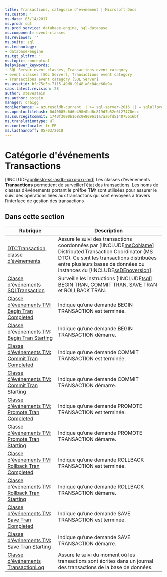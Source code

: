 ```yaml
---
title: Transactions, catégorie d’événement | Microsoft Docs
ms.custom: ''
ms.date: 03/14/2017
ms.prod: sql
ms.prod_service: database-engine, sql-database
ms.component: event-classes
ms.reviewer: ''
ms.suite: sql
ms.technology:
- database-engine
ms.tgt_pltfrm: ''
ms.topic: conceptual
helpviewer_keywords:
- SQL Server event classes, Transactions event category
- event classes [SQL Server], Transactions event category
- Transactions event category [SQL Server]
ms.assetid: bfc75c5b-7115-49d8-9148-a0c84ee66a9a
caps.latest.revision: 28
author: stevestein
ms.author: sstein
manager: craigg
monikerRange: = azuresqldb-current || >= sql-server-2016 || = sqlallproducts-allversions
ms.openlocfilehash: 0d40085c6d6e490e0bd6c819d7b52e6f27470ecc
ms.sourcegitcommit: 1740f3090b168c0e809611a7aa6fd514075616bf
ms.translationtype: HT
ms.contentlocale: fr-FR
ms.lasthandoff: 05/03/2018
---
```

# <a name="transactions-event-category"></a>Catégorie d'événements Transactions
[!INCLUDE[appliesto-ss-asdb-xxxx-xxx-md](../../includes/appliesto-ss-asdb-xxxx-xxx-md.md)]
  Les classes d’événements **Transactions** permettent de surveiller l’état des transactions. Les noms de classes d’événements portant le préfixe **TM:** sont utilisées pour assurer le suivi des opérations liées aux transactions qui sont envoyées à travers l’interface de gestion des transactions.  
  
## <a name="in-this-section"></a>Dans cette section  
  
|Rubrique|Description|  
|-----------|-----------------|  
|[DTCTransaction, classe d’événements](../../relational-databases/event-classes/dtctransaction-event-class.md)|Assure le suivi des transactions coordonnées par [!INCLUDE[msCoName](../../includes/msconame-md.md)] Distributed Transaction Coordinator (MS DTC). Ce sont les transactions distribuées entre plusieurs bases de données ou instances du [!INCLUDE[ssDEnoversion](../../includes/ssdenoversion-md.md)].|  
|[Classe d'événements SQLTransaction](../../relational-databases/event-classes/sqltransaction-event-class.md)|Surveille les instructions [!INCLUDE[tsql](../../includes/tsql-md.md)] BEGIN TRAN, COMMIT TRAN, SAVE TRAN et ROLLBACK TRAN.|  
|[Classe d'événements TM: Begin Tran Completed](../../relational-databases/event-classes/tm-begin-tran-completed-event-class.md)|Indique qu'une demande BEGIN TRANSACTION est terminée.|  
|[Classe d'événements TM: Begin Tran Starting](../../relational-databases/event-classes/tm-begin-tran-starting-event-class.md)|Indique qu'une demande BEGIN TRANSACTION démarre.|  
|[Classe d'événements TM: Commit Tran Completed](../../relational-databases/event-classes/tm-commit-tran-completed-event-class.md)|Indique qu'une demande COMMIT TRANSACTION est terminée.|  
|[Classe d'événements TM: Commit Tran Starting](../../relational-databases/event-classes/tm-commit-tran-starting-event-class.md)|Indique qu'une demande COMMIT TRANSACTION démarre.|  
|[Classe d'événements TM: Promote Tran Completed](../../relational-databases/event-classes/tm-promote-tran-completed-event-class.md)|Indique qu'une demande PROMOTE TRANSACTION est terminée.|  
|[Classe d'événements TM: Promote Tran Starting](../../relational-databases/event-classes/tm-promote-tran-starting-event-class.md)|Indique qu'une demande PROMOTE TRANSACTION démarre.|  
|[Classe d'événements TM: Rollback Tran Completed](../../relational-databases/event-classes/tm-rollback-tran-completed-event-class.md)|Indique qu'une demande ROLLBACK TRANSACTION est terminée.|  
|[Classe d'événements TM: Rollback Tran Starting](../../relational-databases/event-classes/tm-rollback-tran-starting-event-class.md)|Indique qu'une demande ROLLBACK TRANSACTION démarre.|  
|[Classe d'événements TM: Save Tran Completed](../../relational-databases/event-classes/tm-save-tran-completed-event-class.md)|Indique qu'une demande SAVE TRANSACTION est terminée.|  
|[Classe d'événements TM: Save Tran Starting](../../relational-databases/event-classes/tm-save-tran-starting-event-class.md)|Indique qu'une demande SAVE TRANSACTION démarre.|  
|[Classe d'événements TransactionLog](../../relational-databases/event-classes/transactionlog-event-class.md)|Assure le suivi du moment où les transactions sont écrites dans un journal des transactions de la base de données.|  
  
  
